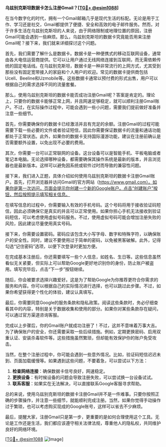 **乌兹别克斯坦数据卡怎么注册Gmail？[[TG💪+ @esim1088](https://t.me/s/esim1088)]**

在当今数字化的时代，拥有一个Gmail邮箱几乎是现代生活的标配。无论是用于工作、学习还是社交，Gmail都提供了便捷、安全和高效的电子邮件服务。然而，对于许多生活在乌兹别克斯坦的人来说，由于网络限制或地理位置的原因，注册Gmail可能会遇到一些麻烦。那么，乌兹别克斯坦的数据卡究竟能否用来注册Gmail呢？接下来，我们就来详细探讨这个问题。

首先，我们需要了解什么是数据卡。数据卡是一种便携式的移动互联网设备，通常由各大电信运营商提供。它可以让用户通过无线网络连接到互联网，而无需依赖传统的固定电话线。在乌兹别克斯坦，数据卡是一种非常流行的上网方式，尤其受到那些没有固定宽带接入的家庭和个人用户的欢迎。常见的数据卡提供商包括Ucell、Beeline和Uzmobile等。这些数据卡通常以预付费的形式出售，用户可以根据自己的需求选择不同的流量套餐。

那么，使用乌兹别克斯坦的数据卡能否成功注册Gmail呢？答案是肯定的。理论上，只要你的数据卡能够正常上网，并且网速足够稳定，就可以顺利注册Gmail账户。不过，在实际操作过程中，可能会遇到一些小问题，需要我们提前做好准备并注意一些细节。

首先，你需要确保你的数据卡已经激活并且有充足的余额。注册Gmail的过程可能需要下载一些必要的文件或者验证短信，因此你需要保证数据卡的流量和通话功能都处于正常状态。此外，如果你的数据卡支持国际漫游功能，建议在注册前确认是否需要额外设置，以免出现不必要的费用。

其次，你需要一台可以正常联网的设备。这台设备可以是智能手机、平板电脑或者笔记本电脑。无论选择哪种设备，都需要确保其操作系统是最新的版本，并且浏览器也是最新版本。这样可以避免因系统或软件过时而导致的兼容性问题。

接下来，我们进入正题，具体介绍如何使用乌兹别克斯坦的数据卡注册Gmail账户。首先，打开浏览器并访问Gmail的官方网站（https://www.gmail.com）。如果你是第一次访问，页面会提示你创建一个新的Google账户。点击“创建账户”按钮，然后按照提示填写相关信息。

在填写信息的过程中，你需要输入有效的手机号码。这个号码将用于接收验证码短信，因此必须确保它是真实的并且可以正常使用。如果你担心手机无法接收到验证码短信，可以考虑使用虚拟号码服务。不过，使用虚拟号码可能会增加注册失败的风险，因此建议尽量使用真实号码。

接下来，你需要设置密码。密码应该包含大小写字母、数字和特殊字符，以确保账户的安全性。同时，建议不要使用过于简单的密码，以免被黑客破解。此外，记得勾选“记住密码”选项，以便下次登录时更加方便。

在完成基本注册后，你还需要填写一些个人信息，如姓名、生日等。这些信息虽然看似无关紧要，但实际上可以帮助Google更好地识别你的身份，防止账户被盗用。填写完毕后，点击“下一步”按钮继续。

随后，你会被要求选择兴趣爱好。这是为了帮助Google为你推荐更符合你需求的服务和内容。你可以根据自己的实际情况进行选择，也可以跳过此步骤。不过，如果你希望获得更个性化的体验，建议认真填写。

最后，你需要同意Google的服务条款和隐私政策。阅读这些条款时，务必仔细查看其中的内容，特别是关于数据收集和使用的部分。如果你对某些条款存在疑问，可以通过官方渠道咨询客服。

完成以上步骤后，你的Gmail账户就成功注册了！不过，这并不意味着万事大吉。为了确保账户的安全，你还需要采取一些后续措施。例如，定期更换密码、启用双重认证、安装杀毒软件等。这些措施虽然繁琐，但却能有效保护你的账户免受攻击。

当然，在整个注册过程中，你可能会遇到一些意外情况。比如，验证码短信迟迟未到、页面加载缓慢等。如果遇到这些问题，不要着急，可以尝试以下方法：

1. **检查网络连接**：确保数据卡信号良好，网速稳定。
2. **更换设备**：有时候设备的问题会导致注册失败，可以尝试换一台设备试试。
3. **联系客服**：如果实在无法解决，可以直接联系Google客服寻求帮助。

总的来说，使用乌兹别克斯坦的数据卡注册Gmail并不是一件难事。只要你按照正确的步骤操作，并注意一些细节，就能顺利完成注册。当然，如果你觉得手动操作过于繁琐，也可以考虑购买现成的Google账号，这样可以省去不少麻烦。

最后，提醒大家，注册Gmail只是第一步，更重要的是如何合理使用这个工具。无论是工作还是生活，我们都应该遵守相关法律法规，尊重他人的隐私权，共同维护良好的网络环境。

[[TG💪+ @esim1088](https://t.me/s/esim1088) ![Image](https://i.postimg.cc/4NQfJmqS/Snipaste-2025-05-13-00-14-12.png)]